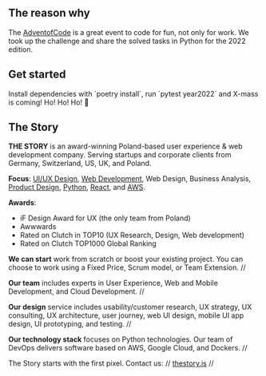 The reason why
--------------

The [AdventofCode](https://adventofcode.com/2022) is a great event to code for fun, not only for work. We took up the
challenge and share the solved tasks in Python for the 2022 edition.

Get started
-----------

Install dependencies with \`poetry install\`, run \`pytest year2022\` and X-mass is coming! Ho! Ho! Ho! :santa:

The Story
---------

**THE STORY** is an award-winning Poland-based user experience & web development company. Serving startups and corporate
clients from Germany, Switzerland, US, UK, and Poland.

**Focus**: [UI/UX Design](https://thestory.is/en/services/user-experience/ux-design/),
[Web Development](https://thestory.is/en/services/web-development/), Web Design, Business Analysis,
[Product Design](https://thestory.is/en/services/digital-product-design/),
[Python](https://thestory.is/en/services/software-development/python/),
[React](https://thestory.is/en/services/software-development/react/), and
[AWS](https://thestory.is/en/services/software-development/aws-devops/).

**Awards**:

* iF Design Award for UX (the only team from Poland)
* Awwwards
* Rated on Clutch in TOP10 (UX Research, Design, Web development)
* Rated on Clutch TOP1000 Global Ranking

**We can start** work from scratch or boost your existing project. You can choose to work using a Fixed Price, Scrum
model, or Team Extension. //

**Our team** includes experts in User Experience, Web and Mobile Development, and Cloud
Development. //

**Our design** service includes usability/customer research, UX strategy, UX consulting, UX
architecture, user journey, web UI design, mobile UI app design, UI prototyping, and testing. //

**Our technology stack** focuses on Python technologies. Our team of DevOps delivers software based on AWS, Google
Cloud, and Dockers. //

The Story starts with the first pixel. Contact us: // [thestory.is](https://thestory.is/en/contact/) //
